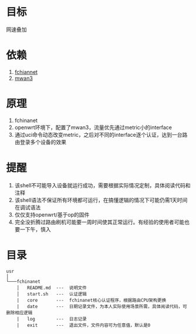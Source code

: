 # 目标
网速叠加
# 依赖
1. [fchiannet](https://github.com/01Sr/fchinanet)
2. [mwan3](https://acris.me/2017/06/25/Load-balancing-multiple-PPPoE-on-LEDE/#more)
# 原理
1. fchinanet
2. openwrt环境下，配置了mwan3，流量优先通过metric小的interface
3. 通过uci命令动态改变metric，之后对不同的interface逐个认证，达到一台路由登录多个设备的效果
# 提醒
1. 该shell不可能导入设备就运行成功，需要根据实际情况定制，具体阅读代码和注释
2. 该shell语法不保证所有环境都可运行，在搞懂逻辑的情况下可能仍需1天时间在调试语法
3. 仅仅支持openwrt/基于op的固件
4. 完全没折腾过路由刷机可能要一周时间使其正常运行。有经验的使用者可能也要一下午，慎入
# 目录
```
usr
│   
└───fchinanet
    │   README.md  ---  说明文件
    │   start.sh   ---  认证逻辑
    |   core       ---  fchinanet核心认证程序，根据路由CPU架构更换
    |   date       ---  日期记录文件，为本人实际使用场景所需，具体阅读代码，可删除相应逻辑
    |   log        ---  日志记录
    |   exit       ---  退出文件，文件内容可为任意值，默认是0
```
